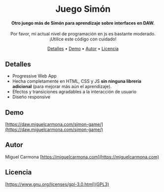 
<h1 align="center">
  Juego Simón
</h1>

<h4 align="center">Otro juego más de Simón para aprendizaje sobre interfaces en DAW.</h4>
<p align="center">Por favor, mi actual nivel de programación en js es bastante moderado. ¡Utilice este código con cuidado!</p>


<p align="center">
  <a href="#detalles">Detalles</a> •
  <a href="#demo">Demo</a> •
  <a href="#autor">Autor</a> •
  <a href="#licencia">Licencia</a>
</p>

## Detalles

* Progressive Web App
* Hecha completamente en HTML, CSS y JS **sin ninguna librería adicional** (para mejorar más aún el aprendizaje).
* Efectos y transiciones agradables a la interacción de usuario
* Diseño responsive

## Demo
[https://daw.miguelcarmona.com/simon-game/](https://daw.miguelcarmona.com/simon-game/)

## Autor

Miguel Carmona
[https://miguelcarmona.com](https://miguelcarmona.com)

## Licencia
[https://www.gnu.org/licenses/gpl-3.0.html](GPL3)

